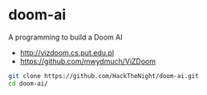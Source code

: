 # doom-ai
A programming to build a Doom AI
- http://vizdoom.cs.put.edu.pl
- https://github.com/mwydmuch/ViZDoom

````bash
git clone https://github.com/HackTheNight/doom-ai.git
cd doom-ai/
````